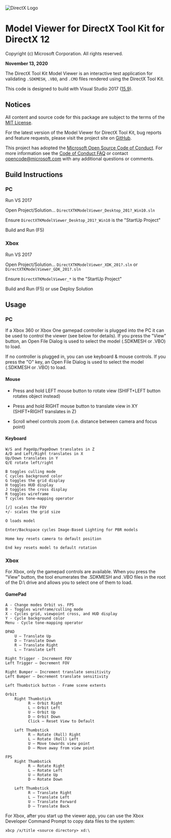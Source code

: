 ![DirectX Logo](https://github.com/Microsoft/DirectXTK12/wiki/X_jpg.jpg)

# Model Viewer for DirectX Tool Kit for DirectX 12

Copyright (c) Microsoft Corporation. All rights reserved.

**November 13, 2020**

The DirectX Tool Kit Model Viewer is an interactive test application for validating ``.SDKMESH``, ``.VBO``, and ``.CMO`` files rendered using the DirectX Tool Kit.

This code is designed to build with Visual Studio 2017 ([15.9](https://walbourn.github.io/vs-2017-15-9-update/)).

## Notices

All content and source code for this package are subject to the terms of the [MIT License](http://opensource.org/licenses/MIT).

For the latest version of the Model Viewer for DirectX Tool Kit, bug reports and feature requests,
please visit the project site on [GitHub](http://aka.ms/directxtk12modelviewer).

This project has adopted the [Microsoft Open Source Code of Conduct](https://opensource.microsoft.com/codeofconduct/). For more information see the [Code of Conduct FAQ](https://opensource.microsoft.com/codeofconduct/faq/) or contact [opencode@microsoft.com](mailto:opencode@microsoft.com) with any additional questions or comments.

## Build Instructions

### PC

Run VS 2017

Open Project/Solution... ``DirectXTKModelViewer_Desktop_201?_Win10.sln``

Ensure ``DirectXTKModelViewer_Desktop_201?_Win10`` is the "StartUp Project"

Build and Run (F5)

### Xbox

Run VS 2017

Open Project/Solution... ``DirectXTKModelViewer_XDK_201?.sln`` or ``DirectXTKModelViewer_GDK_201?.sln``

Ensure ``DirectXTKModelViewer_*`` is the "StartUp Project"

Build and Run (F5) or use Deploy Solution

## Usage
### PC

If a Xbox 360 or Xbox One gamepad controller is plugged into the PC it can be used to control the viewer (see below for details). If you press the "View" button, an Open File Dialog is used to select the model (.SDKMESH or .VBO) to load.

If no controller is plugged in, you can use keyboard & mouse controls. If you press the "O" key, an Open File Dialog is used to select the model (.SDKMESH or .VBO) to load.

#### Mouse

* Press and hold LEFT mouse button to rotate view (SHIFT+LEFT button rotates object instead)

* Press and hold RIGHT mouse button to translate view in XY (SHIFT+RIGHT translates in Z)

* Scroll wheel controls zoom (i.e. distance between camera and focus point)

#### Keyboard

    W/S and PageUp/PageDown translates in Z
    A/D and Left/Right translates in X
    Up/Down translates in Y
    Q/E rotate left/right

    B toggles culling mode
    C cycles background color
    G toggles the grid display
    H toggles HUD display
    J toggles the cross display
    R toggles wireframe
    T cycles tone-mapping operator

    [/] scales the FOV
    +/- scales the grid size

    O loads model          

    Enter/Backspace cycles Image-Based Lighting for PBR models

    Home key resets camera to default position

    End key resets model to default rotation

### Xbox

For Xbox, only the gamepad controls are available. When you press the "View" button, the tool enumerates the .SDKMESH and .VBO files in the root of the D:\ drive and allows you to select one of them to load.

#### GamePad

    A - Change modes Orbit vs. FPS
    B - Toggles wireframe/culling mode
    X - Cycles grid, viewpoint cross, and HUD display
    Y - Cycle background color
    Menu - Cycle tone-mapping operator

    DPAD
        U – Translate Up
        D – Translate Down
        R – Translate Right
        L – Translate Left

    Right Trigger - Increment FOV
    Left Trigger – Decrement FOV

    Right Bumper – Increment translate sensitivity
    Left Bumper – Decrement translate sensitivity

    Left Thumbstick button - Frame scene extents

    Orbit
        Right Thumbstick
              R – Orbit Right
              L – Orbit Left
              U – Orbit Up
              D – Orbit Down
              Click – Reset View to Default

        Left Thumbstick
              R – Rotate (Roll) Right
              L – Rotate (Roll) Left
              U – Move towards view point
              D – Move away from view point

    FPS
        Right Thumbstick
              R – Rotate Right
              L – Rotate Left
              U – Rotate Up
              D – Rotate Down

        Left Thumbstick
              R – Translate Right
              L – Translate Left
              U – Translate Forward
              D – Translate Back

For Xbox, after you start up the viewer app, you can use the Xbox Developer Command Prompt to copy data files to the system:

```
xbcp /x/title <source directory> xd:\
```

